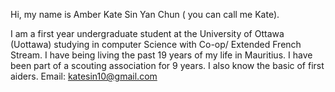 Hi, my name is Amber Kate Sin Yan Chun ( you can call me Kate).

I am a first year undergraduate student at the University of Ottawa (Uottawa) studying in computer Science with Co-op/ Extended French Stream.
I have being living the past 19 years of my life in Mauritius. 
I have been part of a scouting association for 9 years.
I also know the basic of first aiders.
Email: katesin10@gmail.com
